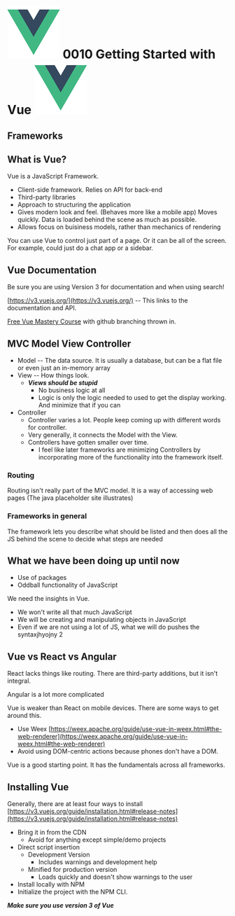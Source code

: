 #  ![The Vue Logo](/images/120x120VueLogo.png) 0010 Getting Started with Vue ![The Vue Logo](/images/120x120VueLogo.png)

## Frameworks

## What is Vue?

Vue is a JavaScript Framework.  

* Client-side framework.  Relies on API for back-end
* Third-party libraries
* Approach to structuring the application
* Gives modern look and feel.  (Behaves more like a mobile app)  Moves quickly.  Data is loaded behind the scene as much as possible.
* Allows focus on buisiness models, rather than mechanics of rendering

You can use Vue to control just part of a page.  Or it can be all of the screen.  For example, could just do a chat app or a sidebar.

## Vue Documentation

Be sure you are using Version 3 for documentation and when using search!

[https://v3.vuejs.org/](https://v3.vuejs.org/)  -- This links to the documentation and API.

[Free Vue Mastery Course](https://www.vuemastery.com/courses/intro-to-vue-3/intro-to-vue3/) with github branching thrown in.

## MVC Model View Controller

* Model  -- The data source.  It is usually a database, but can be a flat file or even just an in-memory array
* View -- How things look.
    * ***Views should be stupid***
      * No business logic at all
      * Logic is only the logic needed to used to get the display working.  And minimize that if you can
* Controller
    * Controller varies a lot.  People keep coming up with different words for controller.
    * Very generally, it connects the Model with the View.
    * Controllers have gotten smaller over time. 
      * I feel like later frameworks are minimizing Controllers by incorporating more of the functionality into the framework itself.

### Routing

Routing isn't really part of the MVC model.  It is a way of accessing web pages (The java placeholder site illustrates)

### Frameworks in general

The framework lets you describe what should be listed and then does all the JS behind the scene to decide what steps are needed

## What we have been doing up until now

* Use of packages
* Oddball functionality of JavaScript

We need the insights in Vue.

* We won't write all that much JavaScript
* We will be creating and manipulating objects in JavaScript
* Even if we are not using a lot of JS, what we will do pushes the syntaxjhyojny 2

## Vue vs React vs Angular

React lacks things like routing.  There are third-party additions, but it isn't integral.

Angular is a lot more complicated

Vue is weaker than React on mobile devices.  There are some ways to get around this.

* Use Weex   [https://weex.apache.org/guide/use-vue-in-weex.html#the-web-renderer](https://weex.apache.org/guide/use-vue-in-weex.html#the-web-renderer)
* Avoid using DOM-centric actions because phones don't have a DOM.  

Vue is a good starting point.  It has the fundamentals across all frameworks.

## Installing Vue

Generally, there are at least four ways to install [https://v3.vuejs.org/guide/installation.html#release-notes](https://v3.vuejs.org/guide/installation.html#release-notes)

* Bring it in from the CDN
   * Avoid for anything except simple/demo projects
* Direct script insertion
   * Development Version
     * Includes warnings and development help
   * Minified for production version
     * Loads quickly and doesn't show warnings to the user
* Install locally with NPM
* Initialize the project with the NPM CLI.

***Make sure you use version 3 of Vue***